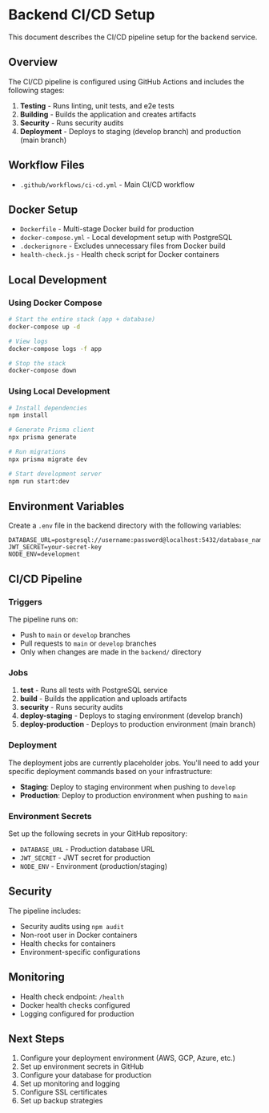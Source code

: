 # Backend CI/CD Setup

This document describes the CI/CD pipeline setup for the backend service.

## Overview

The CI/CD pipeline is configured using GitHub Actions and includes the following stages:

1. **Testing** - Runs linting, unit tests, and e2e tests
2. **Building** - Builds the application and creates artifacts
3. **Security** - Runs security audits
4. **Deployment** - Deploys to staging (develop branch) and production (main branch)

## Workflow Files

- `.github/workflows/ci-cd.yml` - Main CI/CD workflow

## Docker Setup

- `Dockerfile` - Multi-stage Docker build for production
- `docker-compose.yml` - Local development setup with PostgreSQL
- `.dockerignore` - Excludes unnecessary files from Docker build
- `health-check.js` - Health check script for Docker containers

## Local Development

### Using Docker Compose

```bash
# Start the entire stack (app + database)
docker-compose up -d

# View logs
docker-compose logs -f app

# Stop the stack
docker-compose down
```

### Using Local Development

```bash
# Install dependencies
npm install

# Generate Prisma client
npx prisma generate

# Run migrations
npx prisma migrate dev

# Start development server
npm run start:dev
```

## Environment Variables

Create a `.env` file in the backend directory with the following variables:

```env
DATABASE_URL=postgresql://username:password@localhost:5432/database_name
JWT_SECRET=your-secret-key
NODE_ENV=development
```

## CI/CD Pipeline

### Triggers

The pipeline runs on:

- Push to `main` or `develop` branches
- Pull requests to `main` or `develop` branches
- Only when changes are made in the `backend/` directory

### Jobs

1. **test** - Runs all tests with PostgreSQL service
2. **build** - Builds the application and uploads artifacts
3. **security** - Runs security audits
4. **deploy-staging** - Deploys to staging environment (develop branch)
5. **deploy-production** - Deploys to production environment (main branch)

### Deployment

The deployment jobs are currently placeholder jobs. You'll need to add your specific deployment commands based on your infrastructure:

- **Staging**: Deploy to staging environment when pushing to `develop`
- **Production**: Deploy to production environment when pushing to `main`

### Environment Secrets

Set up the following secrets in your GitHub repository:

- `DATABASE_URL` - Production database URL
- `JWT_SECRET` - JWT secret for production
- `NODE_ENV` - Environment (production/staging)

## Security

The pipeline includes:

- Security audits using `npm audit`
- Non-root user in Docker containers
- Health checks for containers
- Environment-specific configurations

## Monitoring

- Health check endpoint: `/health`
- Docker health checks configured
- Logging configured for production

## Next Steps

1. Configure your deployment environment (AWS, GCP, Azure, etc.)
2. Set up environment secrets in GitHub
3. Configure your database for production
4. Set up monitoring and logging
5. Configure SSL certificates
6. Set up backup strategies
